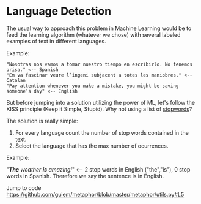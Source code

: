 # Language Detection

The usual way to approach this problem in Machine Learning would be to feed the learning algorithm (whatever we chose) with several labeled examples of text in different languages.

Example:

```
"Nosotras nos vamos a tomar nuestro tiempo en escribirlo. No tenemos prisa." <-- Spanish
"Em va fascinar veure l’ingeni subjacent a totes les maniobres." <-- Catalan
"Pay attention whenever you make a mistake, you might be saving someone’s day" <-- English
```

But before jumping into a solution utilizing the power of ML, let's follow the KISS principle (Keep it Simple, Stupid). Why not using a list of 
[stopwords](https://en.wikipedia.org/wiki/Stop_words)?

The solution is really simple:

1. For every language count the number of stop words contained in the text.
2. Select the language that has the max number of ocurrences.

Example:

"___The__ weather __is__ amazing!_" <-- 2 stop words in English ("the","is"), 0 stop words in Spanish. Therefore we say the sentence is in English. 

Jump to code
https://github.com/guiem/metaphor/blob/master/metaphor/utils.py#L5
